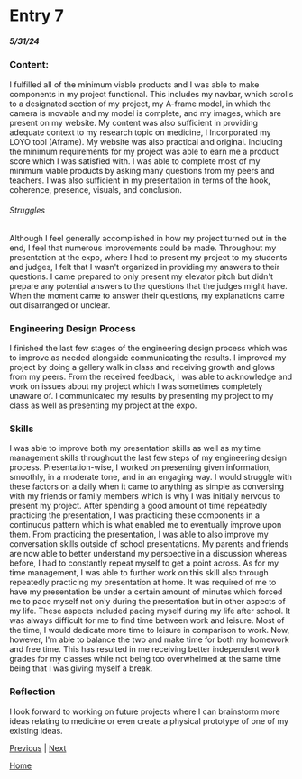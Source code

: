 # Entry 7
##### 5/31/24

### Content: 

I fulfilled all of the minimum viable products and I was able to make components in my project functional. This includes my navbar, which scrolls to a designated section of my project, my A-frame model, in which the camera is movable and my model is complete, and my images, which are present on my website. My content was also sufficient in providing adequate context to my research topic on medicine, I Incorporated my LOYO tool (Aframe). My website was also practical and original. Including the minimum requirements for my project was able to earn me a product score which I was satisfied with. I was able to complete most of my minimum viable products by asking many questions from my peers and teachers. I was also sufficient in my presentation in terms of the hook, coherence, presence, visuals, and conclusion. 

###### Struggles 

Although I feel generally accomplished in how my project turned out in the end, I feel that numerous improvements could be made. Throughout my presentation at the expo, where I had to present my project to my students and judges, I felt that I wasn't organized in providing my answers to their questions. I came prepared to only present my elevator pitch but didn't prepare any potential answers to the questions that the judges might have. When the moment came to answer their questions, my explanations came out disarranged or unclear. 

### Engineering Design Process

I finished the last few stages of the engineering design process which was to improve as needed alongside communicating the results. I improved my project by doing a gallery walk in class and receiving growth and glows from my peers. From the received feedback, I was able to acknowledge and work on issues about my project which I was sometimes completely unaware of. I communicated my results by presenting my project to my class as well as presenting my project at the expo. 

### Skills

I was able to improve both my presentation skills as well as my time management skills throughout the last few steps of my engineering design process. Presentation-wise, I worked on presenting given information, smoothly, in a moderate tone, and in an engaging way. I would struggle with these factors on a daily when it came to anything as simple as conversing with my friends or family members which is why I was initially nervous to present my project. After spending a good amount of time repeatedly practicing the presentation, I was practicing these components in a continuous pattern which is what enabled me to eventually improve upon them. From practicing the presentation, I was able to also improve my conversation skills outside of school presentations. My parents and friends are now able to better understand my perspective in a discussion whereas before, I had to constantly repeat myself to get a point across. As for my time management, I was able to further work on this skill also through repeatedly practicing my presentation at home. It was required of me to have my presentation be under a certain amount of minutes which forced me to pace myself not only during the presentation but in other aspects of my life. These aspects included pacing myself during my life after school. It was always difficult for me to find time between work and leisure. Most of the time, I would dedicate more time to leisure in comparison to work. Now, however, I'm able to balance the two and make time for both my homework and free time. This has resulted in me receiving better independent work grades for my classes while not being too overwhelmed at the same time being that I was giving myself a break.    

### Reflection 

I look forward to working on future projects where I can brainstorm more ideas relating to medicine or even create a physical prototype of one of my existing ideas. 

[Previous](entry06.md) | [Next](entry08.md)

[Home](../README.md)
